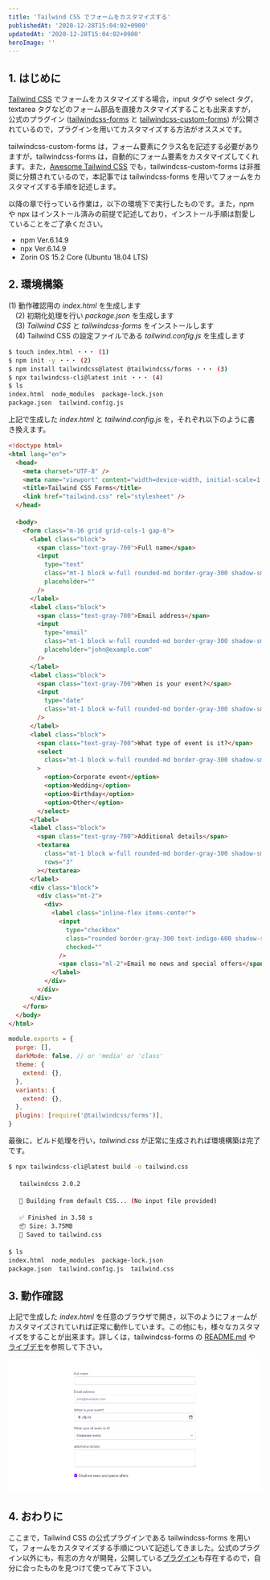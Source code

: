 ```yaml
---
title: 'Tailwind CSS でフォームをカスタマイズする'
publishedAt: '2020-12-28T15:04:02+0900'
updatedAt: '2020-12-28T15:04:02+0900'
heroImage: ''
---
```


## 1. はじめに

[Tailwind CSS](https://tailwindcss.com/) でフォームをカスタマイズする場合，input タグや select タグ，textarea タグなどのフォーム部品を直接カスタマイズすることも出来ますが，公式のプラグイン ([tailwindcss-forms](https://github.com/tailwindlabs/tailwindcss-forms) と [tailwindcss-custom-forms](https://github.com/tailwindlabs/tailwindcss-custom-forms)) が公開されているので，プラグインを用いてカスタマイズする方法がオススメです。

tailwindcss-custom-forms は，フォーム要素にクラス名を記述する必要がありますが，tailwindcss-forms は，自動的にフォーム要素をカスタマイズしてくれます。また，[Awesome Tailwind CSS](https://github.com/aniftyco/awesome-tailwindcss) でも，tailwindcss-custom-forms は非推奨に分類されているので，本記事では tailwindcss-forms を用いてフォームをカスタマイズする手順を記述します。

以降の章で行っている作業は，以下の環境下で実行したものです。また，npm や npx はインストール済みの前提で記述しており，インストール手順は割愛していることをご了承ください。

- npm Ver.6.14.9
- npx Ver.6.14.9
- Zorin OS 15.2 Core (Ubuntu 18.04 LTS)

## 2. 環境構築

(1) 動作確認用の _index.html_ を生成します  
　(2) 初期化処理を行い _package.json_ を生成します  
　(3) _Tailwind CSS_ と _tailwindcss-forms_ をインストールします  
　(4) Tailwind CSS の設定ファイルである _tailwind.config.js_ を生成します

```bash
$ touch index.html ・・・ (1)
$ npm init -y ・・・ (2)
$ npm install tailwindcss@latest @tailwindcss/forms ・・・ (3)
$ npx tailwindcss-cli@latest init ・・・ (4)
$ ls
index.html  node_modules  package-lock.json
package.json  tailwind.config.js
```

上記で生成した _index.html_ と _tailwind.config.js_ を，それぞれ以下のように書き換えます。

```html
<!doctype html>
<html lang="en">
  <head>
    <meta charset="UTF-8" />
    <meta name="viewport" content="width=device-width, initial-scale=1.0" />
    <title>Tailwind CSS Forms</title>
    <link href="tailwind.css" rel="stylesheet" />
  </head>

  <body>
    <form class="m-16 grid grid-cols-1 gap-6">
      <label class="block">
        <span class="text-gray-700">Full name</span>
        <input
          type="text"
          class="mt-1 block w-full rounded-md border-gray-300 shadow-sm focus:border-indigo-300 focus:ring focus:ring-indigo-200 focus:ring-opacity-50"
          placeholder=""
        />
      </label>
      <label class="block">
        <span class="text-gray-700">Email address</span>
        <input
          type="email"
          class="mt-1 block w-full rounded-md border-gray-300 shadow-sm focus:border-indigo-300 focus:ring focus:ring-indigo-200 focus:ring-opacity-50"
          placeholder="john@example.com"
        />
      </label>
      <label class="block">
        <span class="text-gray-700">When is your event?</span>
        <input
          type="date"
          class="mt-1 block w-full rounded-md border-gray-300 shadow-sm focus:border-indigo-300 focus:ring focus:ring-indigo-200 focus:ring-opacity-50"
        />
      </label>
      <label class="block">
        <span class="text-gray-700">What type of event is it?</span>
        <select
          class="mt-1 block w-full rounded-md border-gray-300 shadow-sm focus:border-indigo-300 focus:ring focus:ring-indigo-200 focus:ring-opacity-50"
        >
          <option>Corporate event</option>
          <option>Wedding</option>
          <option>Birthday</option>
          <option>Other</option>
        </select>
      </label>
      <label class="block">
        <span class="text-gray-700">Additional details</span>
        <textarea
          class="mt-1 block w-full rounded-md border-gray-300 shadow-sm focus:border-indigo-300 focus:ring focus:ring-indigo-200 focus:ring-opacity-50"
          rows="3"
        ></textarea>
      </label>
      <div class="block">
        <div class="mt-2">
          <div>
            <label class="inline-flex items-center">
              <input
                type="checkbox"
                class="rounded border-gray-300 text-indigo-600 shadow-sm focus:border-indigo-300 focus:ring focus:ring-indigo-200 focus:ring-opacity-50"
                checked=""
              />
              <span class="ml-2">Email me news and special offers</span>
            </label>
          </div>
        </div>
      </div>
    </form>
  </body>
</html>
```

```js
module.exports = {
  purge: [],
  darkMode: false, // or 'media' or 'class'
  theme: {
    extend: {},
  },
  variants: {
    extend: {},
  },
  plugins: [require('@tailwindcss/forms')],
}
```

最後に，ビルド処理を行い，_tailwind.css_ が正常に生成されれば環境構築は完了です。

```bash
$ npx tailwindcss-cli@latest build -o tailwind.css

   tailwindcss 2.0.2

   🚀 Building from default CSS... (No input file provided)

   ✅ Finished in 3.58 s
   📦 Size: 3.75MB
   💾 Saved to tailwind.css

$ ls
index.html  node_modules  package-lock.json
package.json  tailwind.config.js  tailwind.css
```

## 3. 動作確認

上記で生成した _index.html_ を任意のブラウザで開き，以下のようにフォームがカスタマイズされていれば正常に動作しています。この他にも，様々なカスタマイズをすることが出来ます。詳しくは，tailwindcss-forms の [README.md](https://github.com/tailwindlabs/tailwindcss-forms/blob/master/README.md) や[ライブデモ](https://tailwindcss-forms.vercel.app/)を参照して下さい。

![](01cd3766fb53bd009376d1a673923c94.png)

## 4. おわりに

ここまで，Tailwind CSS の公式プラグインである tailwindcss-forms を用いて，フォームをカスタマイズする手順について記述してきました。公式のプラグイン以外にも，有志の方々が開発，公開している[プラグイン](https://github.com/aniftyco/awesome-tailwindcss#plugins)も存在するので，自分に合ったものを見つけて使ってみて下さい。
